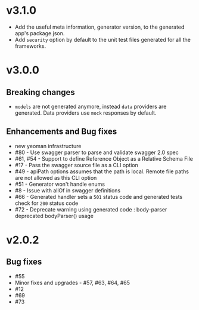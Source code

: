 # v3.1.0

- Add the useful meta information, generator version, to the generated app's package.json.
- Add `security` option by default to the unit test files generated for all the frameworks.

# v3.0.0

## Breaking changes
- `models` are not generated anymore, instead `data` providers are generated. Data providers use `mock` responses by default.

## Enhancements and Bug fixes
- new yeoman infrastructure
- #80 - Use swagger parser to parse and validate swagger 2.0 spec
- #61, #54 - Support to define Reference Object as a Relative Schema File
- #17 - Pass the swagger source file as a CLI option
- #49 - apiPath options assumes that the path is local. Remote file paths are not allowed as this CLI option
- #51 - Generator won't handle enums
- #8 - Issue with allOf in swagger definitions
- #66 - Generated handler sets a `501` status code and generated tests check for `200` status code
- #72 - Deprecate warning using generated code : body-parser deprecated bodyParser() usage

# v2.0.2

## Bug fixes
- #55
- Minor fixes and upgrades - #57, #63, #64, #65
- #12
- #69
- #73
